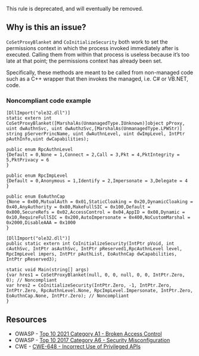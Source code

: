 This rule is deprecated, and will eventually be removed.

## Why is this an issue?

`CoSetProxyBlanket` and `CoInitializeSecurity` both work to set the permissions context in which the process invoked
immediately after is executed. Calling them from within that process is useless because it’s too late at that point; the permissions context has
already been set.

Specifically, these methods are meant to be called from non-managed code such as a C++ wrapper that then invokes the managed, i.e. C# or VB.NET,
code.

### Noncompliant code example

    [DllImport("ole32.dll")]
    static extern int CoSetProxyBlanket([MarshalAs(UnmanagedType.IUnknown)]object pProxy, uint dwAuthnSvc, uint dwAuthzSvc,[MarshalAs(UnmanagedType.LPWStr)] string pServerPrincName, uint dwAuthnLevel, uint dwImpLevel, IntPtr pAuthInfo,uint dwCapabilities);
    
    public enum RpcAuthnLevel
    {Default = 0,None = 1,Connect = 2,Call = 3,Pkt = 4,PktIntegrity = 5,PktPrivacy = 6
    }
    
    public enum RpcImpLevel
    {Default = 0,Anonymous = 1,Identify = 2,Impersonate = 3,Delegate = 4
    }
    
    public enum EoAuthnCap
    {None = 0x00,MutualAuth = 0x01,StaticCloaking = 0x20,DynamicCloaking = 0x40,AnyAuthority = 0x80,MakeFullSIC = 0x100,Default = 0x800,SecureRefs = 0x02,AccessControl = 0x04,AppID = 0x08,Dynamic = 0x10,RequireFullSIC = 0x200,AutoImpersonate = 0x400,NoCustomMarshal = 0x2000,DisableAAA = 0x1000
    }
    
    [DllImport("ole32.dll")]
    public static extern int CoInitializeSecurity(IntPtr pVoid, int cAuthSvc, IntPtr asAuthSvc, IntPtr pReserved1,RpcAuthnLevel level, RpcImpLevel impers, IntPtr pAuthList, EoAuthnCap dwCapabilities, IntPtr pReserved3);
    
    static void Main(string[] args)
    {var hres1 = CoSetProxyBlanket(null, 0, 0, null, 0, 0, IntPtr.Zero, 0); // Noncompliant
    var hres2 = CoInitializeSecurity(IntPtr.Zero, -1, IntPtr.Zero, IntPtr.Zero, RpcAuthnLevel.None,	RpcImpLevel.Impersonate, IntPtr.Zero, EoAuthnCap.None, IntPtr.Zero); // Noncompliant
    }

## Resources

-  OWASP - [Top 10 2021 Category A1 - Broken Access Control](https://owasp.org/Top10/A01_2021-Broken_Access_Control/)
-  OWASP - [Top 10 2017 Category A6 - Security
  Misconfiguration](https://owasp.org/www-project-top-ten/2017/A6_2017-Security_Misconfiguration)
-  CWE - [CWE-648 - Incorrect Use of Privileged APIs](https://cwe.mitre.org/data/definitions/648)